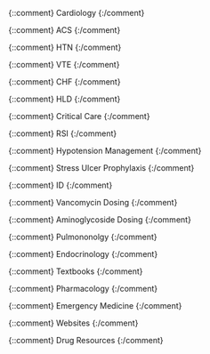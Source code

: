 
{::comment}
Cardiology
{:/comment}

{::comment}
ACS
{:/comment}

[^amsterdam2014]: Amsterdam EA, Wenger NK, Brindis RG, et al. 2014 AHA/ACC Guideline for the Management of Patients With Non–ST-Elevation Acute Coronary Syndromes. Journal of the American College of Cardiology. 2014;64(24):e139-e228. doi:10.1016/j.jacc.2014.09.017

[^ogara2013]: O’Gara PT, Kushner FG, Ascheim DD, et al. 2013 ACCF/AHA Guideline for the Management of ST-Elevation Myocardial Infarction. *Journal of the American College of Cardiology*. 2013;61(4):e78-e140. doi:[10.1016/j.jacc.2012.11.019](https://doi.org/10.1016/j.jacc.2012.11.019)

[^driver2017]: Driver BE, Khalil A, Henry T, Kazmi F, Adil A, Smith SW. A new 4-variable formula to differentiate normal variant ST segment elevation in V2-V4 (early repolarization) from subtle left anterior descending coronary occlusion - Adding QRS amplitude of V2 improves the model. *Journal of Electrocardiology*. 2017;50(5):561-569. doi:[10.1016/j.jelectrocard.2017.04.005](https://doi.org/10.1016/j.jelectrocard.2017.04.005)

[^levine2016]: Levine GN, Bates ER, Bittl JA, et al. 2016 ACC/AHA Guideline Focused Update on Duration of Dual Antiplatelet Therapy in Patients With Coronary Artery Disease. *Journal of the American College of Cardiology*. 2016;68(10):1082-1115. doi:[10.1016/j.jacc.2016.03.513](https://doi.org/10.1016/j.jacc.2016.03.513)

[^smith2012]: Smith SW, Dodd KW, Henry TD, Dvorak DM, Pearce LA. Diagnosis of ST-Elevation Myocardial Infarction in the Presence of Left Bundle Branch Block With the ST-Elevation to S-Wave Ratio in a Modified Sgarbossa Rule. *Annals of Emergency Medicine*. 2012;60(6):766-776. doi:[10.1016/j.annemergmed.2012.07.119](https://doi.org/10.1016/j.annemergmed.2012.07.119)

[^thygesen]: Thygesen K, Alpert JS, Jaffe AS, Simoons ML, Chaitman BR, White HD. Third Universal Definition of Myocardial Infarction. :16.

[^levine2015]: Levine GN, Bates ER, Blankenship JC, et al. 2015 ACC/AHA/SCAI Focused Update on Primary Percutaneous Coronary Intervention for Patients With ST-Elevation Myocardial Infarction. *Journal of the American College of Cardiology*. 2016;67(10):1235-1250. doi:[10.1016/j.jacc.2015.10.005](https://doi.org/10.1016/j.jacc.2015.10.005)

{::comment}
HTN
{:/comment}

[^whelton2018]: Whelton PK, Carey RM, Aronow WS, et al. 2017 ACC/AHA/AAPA/ABC/ACPM/AGS/APhA/ASH/ASPC/NMA/PCNA Guideline for the Prevention, Detection, Evaluation, and Management of High Blood Pressure in Adults. *Journal of the American College of Cardiology*. 2018;71(19):e127-e248. doi:[10.1016/j.jacc.2017.11.006](https://doi.org/10.1016/j.jacc.2017.11.006)

[^benken2018]: Benken ST. ACCP Hypertensive Emergencies. 2018. Available at: https://www.accp.com/docs/bookstore/ccsap/ccsap2018b1_sample.pdf

{::comment}
VTE
{:/comment}

[^kearon2016]: Kearon C, Akl EA, Ornelas J, et al. Antithrombotic Therapy for VTE Disease. Chest. 2016;149(2):315-352. doi:[10.1016/j.chest.2015.11.026](https://doi.org/10.1016/j.chest.2015.11.026)

[^gould2012]: Gould MK, Garcia DA, Wren SM, et al. Prevention of VTE in Nonorthopedic Surgical Patients. Chest. 2012;141(2):e227S-e277S. doi:[10.1378/chest.11-2297](https://doi.org/10.1378/chest.11-2297)

{::comment}
CHF
{:/comment}

[^yancy2013]: Yancy CW, Jessup M, Bozkurt B, et al. 2013 ACCF/AHA Guideline for the Management of Heart Failure: A Report of the American College of Cardiology Foundation/American Heart Association Task Force on Practice Guidelines. *Circulation*. 2013;128(16). doi:[10.1161/CIR.0b013e31829e8776](https://doi.org/10.1161/CIR.0b013e31829e8776)

[^yancy2017]: Yancy CW, Jessup M, Bozkurt B, et al. 2017 ACC/AHA/HFSA Focused Update of the 2013 ACCF/AHA Guideline for the Management of Heart Failure. *Journal of the American College of Cardiology*. 2017;70(6):776-803. doi:[10.1016/j.jacc.2017.04.025

{::comment}
HLD
{:/comment}

[^grundy2018]: Grundy SM, Stone NJ, Bailey AL, et al. 2018 AHA/ACC/AACVPR/AAPA/ABC/ACPM/ADA/AGS/APhA/ASPC/NLA/PCNA Guideline on the Management of Blood Cholesterol. *Journal of the American College of Cardiology*. November 2018. doi:[10.1016/j.jacc.2018.11.003](https://doi.org/10.1016/j.jacc.2018.11.003)

[^jacobson2015]: Jacobson TA, Ito MK, Maki KC, et al. National Lipid Association Recommendations for Patient-Centered Management of Dyslipidemia: Part 1—Full Report. *Journal of Clinical Lipidology*. 2015;9(2):129-169. doi:[10.1016/j.jacl.2015.02.003](https://doi.org/10.1016/j.jacl.2015.02.003)

[^jentzer2015]: Jentzer JC, Coons JC, Link CB, Schmidhofer M. Pharmacotherapy Update on the Use of Vasopressors and Inotropes in the Intensive Care Unit. *Journal of Cardiovascular Pharmacology and Therapeutics*. 2015;20(3):249-260. doi:[10.1177/1074248414559838](https://doi.org/10.1177/1074248414559838)

{::comment}
Critical Care
{:/comment}

{::comment}
RSI
{:/comment}

[^stollings]: Stollings JL, Diedrich DA, Oyen LJ, Brown DR. Rapid-Sequence Intubation: A Review of the Process and Considerations When Choosing Medications. *Annals of Pharmacotherapy*. 2014;48(1):62-76. doi:[10.1177/1060028013510488](https://doi.org/10.1177/1060028013510488)

{::comment}
Hypotension Management
{:/comment}

[^weingart2015]: Weingart S. Push-dose pressors for immediate blood pressure control. *Clinical and Experimental Emergency Medicine*. 2015;2(2):131-132. doi:[10.15441/ceem.15.010](https://doi.org/10.15441/ceem.15.010)

[^hollenberg2011]: Hollenberg SM. Vasoactive Drugs in Circulatory Shock. American Journal of Respiratory and Critical Care Medicine. 2011;183(7):847-855. doi:[10.1164/rccm.201006-0972CI](https://doi.org/10.1164/rccm.201006-0972CI)

[^jentzer2015]: Jentzer JC, Coons JC, Link CB, Schmidhofer M. Pharmacotherapy Update on the Use of Vasopressors and Inotropes in the Intensive Care Unit. Journal of Cardiovascular Pharmacology and Therapeutics. 2015;20(3):249-260. doi:[10.1177/1074248414559838](https://doi.org/10.1177/1074248414559838)

[^overgaard2008]: Overgaard CB, Džavík V. Inotropes and Vasopressors: Review of Physiology and Clinical Use in Cardiovascular Disease. Circulation. 2008;118(10):1047-1056. doi:[10.1161/CIRCULATIONAHA.107.728840](https://doi.org/10.1161/CIRCULATIONAHA.107.728840)

{::comment}
Stress Ulcer Prophylaxis
{:/comment}

[^barletta2016]: Barletta JF, Bruno JJ, Buckley MS, Cook DJ. Stress Ulcer Prophylaxis: *Critical Care Medicine*. 2016;44(7):1395-1405. doi:[10.1097/CCM.0000000000001872](https://doi.org/10.1097/CCM.0000000000001872)

[^erstad1999]: Erstad BL, et al. ASHP Therapeutic Guidelines on Stress Ulcer Prophylaxis. 1999.


{::comment}
ID
{:/comment}

{::comment}
Vancomycin Dosing
{:/comment}

[^deryke2009]: Deryke CA, Alexander DP. Optimizing Vancomycin Dosing through Pharmacodynamic Assessment Targeting Area under the Concentration-Time Curve/Minimum Inhibitory Concentration. *Hospital Pharmacy*. 2009;44(9):751-765. doi:[10.1310/hpj4409-751](https://doi.org/10.1310/hpj4409-751)

[^matzkel1984]: Matzke GR, McGory RW, Halstenson CE, Keane WF. Pharmacokinetics of vancomycin in patients with various degrees of renal function. *Antimicrobial Agents and Chemotherapy*. 1984;25(4):433-437. doi:[10.1128/AAC.25.4.433](https://doi.org/10.1128/AAC.25.4.433)

[^rybak2009]: Rybak M, Lomaestro B, Rotschafer JC, et al. Therapeutic monitoring of vancomycin in adult patients: A consensus review of the American Society of Health-System Pharmacists, the Infectious Diseases Society of America, and the Society of Infectious Diseases Pharmacists. *American Journal of Health-System Pharmacy*. 2009;66(1):82-98. doi:[10.2146/ajhp080434](https://doi.org/10.2146/ajhp080434)

{::comment}
Aminoglycoside Dosing
{:/comment}

[^mui2017]: Mui, E. Stanford Health Care Aminoglycoside Dosing Guideline. 2017. [Link](http://med.stanford.edu/bugsanddrugs/dosing-protocols/_jcr_content/main/panel_builder/panel_0/download_2/file.res/Aminoglycoside%20Dosing%20Guide%202017-08-23.pdf)

[^nicolau1995]: Nicolau DP, Freeman CD, Belliveau PP, Nightingale CH, Ross JW, Quintiliani R. Experience with a once-daily aminoglycoside program administered to 2,184 adult patients. *Antimicrobial Agents and Chemotherapy*. 1995;39(3):650-655. doi:[10.1128/AAC.39.3.650](https://doi.org/10.1128/AAC.39.3.650)

{::comment}
Pulmononolgy
{:/comment}

[^goldCOPD]: Vogelmeier C, Agusti A, *et al*. Global Initiative for Chronic Obstructive Lung Disease. [Available Here](https://goldcopd.org/wp-content/uploads/2018/02/WMS-GOLD-2018-Feb-Final-to-print-v2.pdf)


{::comment}
Endocrinology
{:/comment}

[^adaDM2018]: Professional Practice Committee: *Standards of Medical Care in Diabetes—2018*. *Diabetes Care*. 2018;41:S3-S3. doi:[10.2337/dc18-Sppc01](https://doi.org/10.2337/dc18-Sppc01)
[^acceDM2018]: Garber AJ, Abrahamson MJ, Barzilay JI, et al. CONSENSUS STATEMENT BY THE AMERICAN ASSOCIATION OF CLINICAL ENDOCRINOLOGISTS AND AMERICAN COLLEGE OF ENDOCRINOLOGY ON THE COMPREHENSIVE TYPE 2 DIABETES MANAGEMENT ALGORITHM – *2018 EXECUTIVE SUMMARY*. *Endocrine Practice*. 2018;24(1):91-120. doi:[10.4158/CS-2017-0153](https://doi.org/10.4158/CS-2017-0153)

[^adaHGC2004]: Hyperglycemic Crises in Diabetes. *Diabetes Care*. 2004;27(Supplement 1):S94-S102. doi:[10.2337/diacare.27.2007.S94](https://doi.org/10.2337/diacare.27.2007.S94)


{::comment}
Textbooks
{:/comment}

{::comment}
Pharmacology
{:/comment}

[^dipiro]: DiPiro JT, ed. *Pharmacotherapy: A Pathophysiologic Approach*. Tenth edition. New York: McGraw-Hill Education; 2017.

{::comment}
Emergency Medicine
{:/comment}

[^tintinalli]: Tintinalli JE, Stapczynski JS, Ma OJ, Cline D, Meckler GD, Yealy DM, eds. *Tintinalli’s Emergency Medicine: A Comprehensive Study Guide*. Eight edition. New York: McGraw-Hill Education; 2016.

{::comment}
Websites
{:/comment}

{::comment}
Drug Resources
{:/comment}

[^lexi]: Lexi-Drugs. Lexicomp. Wolters Kluwer Health, Inc. Riverwoods, IL. Available at: [http://online.lexi.com](http://online.lexi.com).
